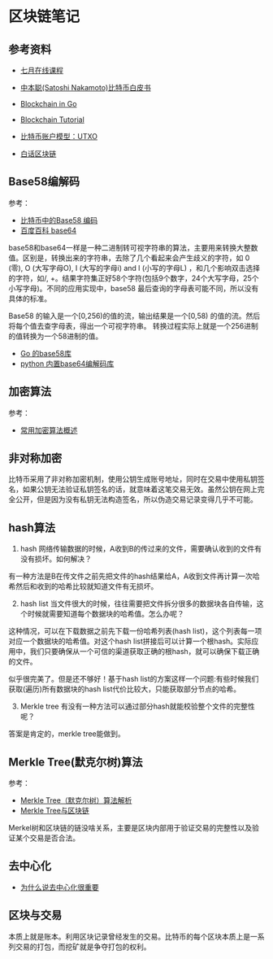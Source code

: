 
# 区块链笔记

## 参考资料
- [七月在线课程](https://github.com/yingl/julyedu/blob/master/201801_blockchain_open/lesson_01.md)
- [中本聪(Satoshi Nakamoto)比特币白皮书](https://github.com/GammaGao/bitcoinwhitepaper)
- [Blockchain in Go](https://github.com/Jeiwan/blockchain_go)
- [Blockchain Tutorial](https://github.com/liuchengxu/blockchain-tutorial)

- [比特币账户模型：UTXO](http://book.51cto.com/art/201711/558936.htm)
- [白话区块链](http://book.51cto.com/art/201711/558912.htm)

## Base58编解码
参考：
- [比特币中的Base58 编码](https://www.jianshu.com/p/e002931bb38b)
- [百度百科 base64](https://baike.baidu.com/item/base64/8545775)

base58和base64一样是一种二进制转可视字符串的算法，主要用来转换大整数值。区别是，转换出来的字符串，去除了几个看起来会产生歧义的字符，如 0 (零), O (大写字母O), I (大写的字母i) and l (小写的字母L) ，和几个影响双击选择的字符，如/, +。结果字符集正好58个字符(包括9个数字，24个大写字母，25个小写字母)。不同的应用实现中，base58 最后查询的字母表可能不同，所以没有具体的标准。

Base58 的输入是一个[0,256)的值的流，输出结果是一个[0,58) 的值的流。然后将每个值去查字母表，得出一个可视字符串。
转换过程实际上就是一个256进制的值转换为一个58进制的值。

- [Go 的base58库](https://github.com/shengdoushi/base58)
- [python 内置base64编解码库](https://docs.python.org/3/library/base64.html)

## 加密算法
参考：
- [常用加密算法概述](http://www.cnblogs.com/colife/p/5566789.html)

## 非对称加密
比特币采用了非对称加密机制，使用公钥生成账号地址，同时在交易中使用私钥签名，如果公钥无法验证私钥签名的话，就意味着这笔交易无效。虽然公钥在网上完全公开，但是因为没有私钥无法构造签名，所以伪造交易记录变得几乎不可能。

## hash算法

1. hash
网络传输数据的时候，A收到B的传过来的文件，需要确认收到的文件有没有损坏。如何解决？

有一种方法是B在传文件之前先把文件的hash结果给A，A收到文件再计算一次哈希然后和收到的哈希比较就知道文件有无损坏。

2. hash list
当文件很大的时候，往往需要把文件拆分很多的数据块各自传输，这个时候就需要知道每个数据块的哈希值。怎么办呢？

这种情况，可以在下载数据之前先下载一份哈希列表(hash list)，这个列表每一项对应一个数据块的哈希值。对这个hash list拼接后可以计算一个根hash。实际应用中，我们只要确保从一个可信的渠道获取正确的根hash，就可以确保下载正确的文件。

似乎很完美了。但是还不够好！基于hash list的方案这样一个问题:有些时候我们获取(遍历)所有数据块的hash list代价比较大，只能获取部分节点的哈希。

3. Merkle tree
有没有一种方法可以通过部分hash就能校验整个文件的完整性呢？

答案是肯定的，merkle tree能做到。

## Merkle Tree(默克尔树)算法
参考：
- [Merkle Tree（默克尔树）算法解析](https://blog.csdn.net/wo541075754/article/details/54632929)
- [Merkle Tree与区块链](https://blog.csdn.net/pony_maggie/article/details/74538902)

Merkel树和区块链的链没啥关系，主要是区块内部用于验证交易的完整性以及验证某个交易是否合法。

## 去中心化

- [为什么说去中心化很重要](https://ethfans.org/posts/why-decentralization-matters)

## 区块与交易
本质上就是账本。利用区块记录曾经发生的交易。比特币的每个区块本质上是一系列交易的打包，而挖矿就是争夺打包的权利。


